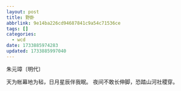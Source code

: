 ```yaml
---
layout: post
title: 野卧
abbrlink: 9e14ba226cd94687841c9a54c71536ce
tags: []
categories:
  - wcd
date: 1733885974283
updated: 1733885997040
---
```


朱元璋〔明代〕

天为帐幕地为毡，日月星辰伴我眠。
夜间不敢长伸脚，恐踏山河社稷穿。
